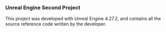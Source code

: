 ### Unreal Engine Second Project

This project was developed with Unreal Engine 4.27.2, and contains all the source reference code written by the developer.
